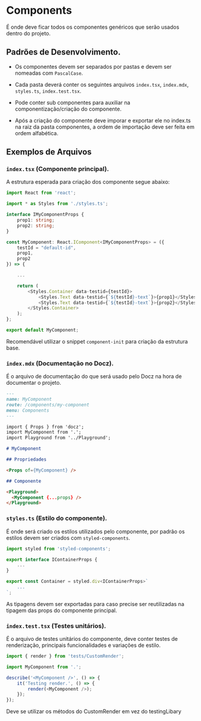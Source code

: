 # Components

É onde deve ficar todos os componentes genéricos que serão usados dentro do projeto.

## Padrões de Desenvolvimento.

- Os componentes devem ser separados por pastas e devem ser nomeadas com `PascalCase`.

- Cada pasta deverá conter os seguintes arquivos `index.tsx`, `index.mdx`, `styles.ts`, `index.test.tsx`.

- Pode conter sub componentes para auxiliar na componentização/criação do componente.

- Após a criação do componente deve imporar e exportar ele no index.ts na raiz da pasta componentes, a ordem de importação deve ser feita em ordem alfabética. 

## Exemplos de Arquivos

### `index.tsx` (Componente principal).

A estrutura esperada para criação dos componente segue abaixo:

```ts
import React from 'react';

import * as Styles from './styles.ts';

interface IMyComponentProps {
    prop1: string;
    prop2: string;
}

const MyComponent: React.IComponent<IMyComponentProps> = ({
    testId = "default-id",
    prop1,
    prop2
}) => {

    ...

    return (
        <Styles.Container data-testid={testId}>
            <Styles.Text data-testid={`${testId}-text`}>{prop1}</Styles.Text>
            <Styles.Text data-testid={`${testId}-text`}>{prop2}</Styles.Text>
        </Styles.Container>
    );
};

export default MyComponent;
```

Recomendável utilizar o snippet `component-init` para criação da estrutura base.

### `index.mdx` (Documentação no Docz).

É o arquivo de documentação do que será usado pelo Docz na hora de documentar o projeto.

```md
---
name: MyComponent
route: /components/my-component
menu: Components
---

import { Props } from 'docz';
import MyComponent from '.';
import Playground from '../Playground';

# MyComponent

## Propriedades

<Props of={MyComponent} />

## Componente

<Playground>
  <MyComponent {...props} />
</Playground>
```

### `styles.ts` (Estilo do componente).

É onde será criado os estilos utilizados pelo componente, por padrão os estilos devem ser criados com `styled-components`.

```ts
import styled from 'styled-components';

export interface IContainerProps {
    ...
}

export const Container = styled.div<IContainerProps>`
    ...
`;
```
As tipagens devem ser exportadas para caso precise ser reutilizadas na tipagem das props do componente principal.

### `index.test.tsx` (Testes unitários).

É o arquivo de testes unitários do componente, deve conter testes de renderização, principais funcionalidades e variações de estilo.

```ts
import { render } from 'tests/CustomRender';

import MyComponent from '.';

describe('<MyComponent />', () => {
	it('Testing render.', () => {
		render(<MyComponent />);
	});
});
```

Deve se utilizar os métodos do CustomRender em vez do testingLibary
